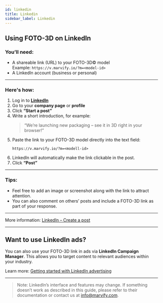 ```yaml
---
id: linkedin
title: Linkedin
sidebar_label: Linkedin
---
```

## Using FOTO-3D on LinkedIn

### You’ll need:
- A shareable link (URL) to your FOTO-3D© model  
  Example: `https://v.marvify.io/?m=<model-id>`
- A LinkedIn account (business or personal)


---

### Here's how:

1. Log in to **[LinkedIn](https://www.linkedin.com/)**  
2. Go to your **company page** or **profile**  
3. Click **“Start a post”**  
4. Write a short introduction, for example:  
   > “We’re launching new packaging – see it in 3D right in your browser!”
5. Paste the link to your FOTO-3D model directly into the text field:  
   ```
   https://v.marvify.io/?m=<modell-id>
   ```
6. LinkedIn will automatically make the link clickable in the post.  
7. Click **“Post”**

---

### Tips:
- Feel free to add an image or screenshot along with the link to attract attention.  
- You can also comment on others’ posts and include a FOTO-3D link as part of your response.

---

More information: [LinkedIn – Create a post](https://www.linkedin.com/help/linkedin/answer/a518996)

---

## Want to use LinkedIn ads?

You can also use your FOTO-3D link in ads via **LinkedIn Campaign Manager**. This allows you to target content to relevant audiences within your industry.

Learn more: [Getting started with LinkedIn advertising](https://business.linkedin.com/marketing-solutions/success/getting-started)

---

> Note: LinkedIn’s interface and features may change. If something doesn’t work as described in this guide, please refer to their documentation or contact us at [info@marvify.com](mailto:info@marvify.com).
